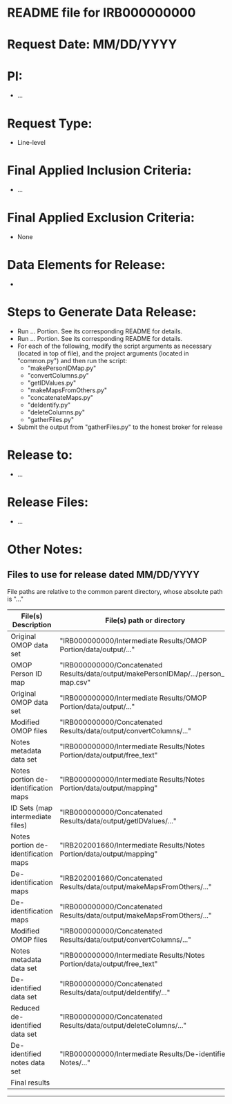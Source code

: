 # README file for IRB000000000

# Request Date: MM/DD/YYYY

# PI: 
 - ...

# Request Type:
 - Line-level

# Final Applied Inclusion Criteria:
 - ...

# Final Applied Exclusion Criteria:
 - None

# Data Elements for Release:
 - 

# Steps to Generate Data Release:
 - Run ... Portion. See its corresponding README for details.
 - Run ... Portion. See its corresponding README for details.
 - For each of the following, modify the script arguments as necessary (located in top of file), and the project arguments (located in "common.py") and then run the script:
   - "makePersonIDMap.py"
   - "convertColumns.py"
   - "getIDValues.py"
   - "makeMapsFromOthers.py"
   - "concatenateMaps.py"
   - "deIdentify.py"
   - "deleteColumns.py"
   - "gatherFiles.py"
 - Submit the output from "gatherFiles.py" to the honest broker for release

# Release to:
 - ...

# Release Files:
 - ...

# Other Notes:

## Files to use for release dated MM/DD/YYYY

File paths are relative to the common parent directory, whose absolute path is "..."

| File(s) Description                  | File(s) path or directory                                                             | Process that uses the file(s) |
| ------------------------------------ | ------------------------------------------------------------------------------------- | ----------------------------- |
| Original OMOP data set               | "IRB000000000/Intermediate Results/OMOP Portion/data/output/..."                      | makePersonIDMaps.py           |
| OMOP Person ID map                   | "IRB000000000/Concatenated Results/data/output/makePersonIDMap/.../person_id map.csv" | convertColumns.py             |
| Original OMOP data set               | "IRB000000000/Intermediate Results/OMOP Portion/data/output/..."                      | convertColumns.py             |
| Modified OMOP files                  | "IRB000000000/Concatenated Results/data/output/convertColumns/..."                    | getIDValues.py                |
| Notes metadata data set              | "IRB000000000/Intermediate Results/Notes Portion/data/output/free_text"               | getIDValues.py                |
| Notes portion de-identification maps | "IRB000000000/Intermediate Results/Notes Portion/data/output/mapping"                 | makeMapsFromOthers.py         |
| ID Sets (map intermediate files)     | "IRB000000000/Concatenated Results/data/output/getIDValues/..."                       | makeMapsFromOthers.py         |
| Notes portion de-identification maps | "IRB202001660/Intermediate Results/Notes Portion/data/output/mapping"                 | concatenateMaps.py            |
| De-identification maps               | "IRB202001660/Concatenated Results/data/output/makeMapsFromOthers/..."                | concatenateMaps.py            |
| De-identification maps               | "IRB000000000/Concatenated Results/data/output/makeMapsFromOthers/..."                | deIdentify.py                 |
| Modified OMOP files                  | "IRB000000000/Concatenated Results/data/output/convertColumns/..."                    | deIdentify.py                 |
| Notes metadata data set              | "IRB000000000/Intermediate Results/Notes Portion/data/output/free_text"               | deIdentify.py                 |
| De-identified data set               | "IRB000000000/Concatenated Results/data/output/deIdentify/..."                        | deleteColumns.py              |
| Reduced de-identified data set       | "IRB000000000/Concatenated Results/data/output/deleteColumns/..."                     | gatherFiles.py                |
| De-identified notes data set         | "IRB000000000/Intermediate Results/De-identified Notes/..."                           | gatherFiles.py                |
| Final results                        |                                                                                       | Honest broker                 |

____________________________________________________________
